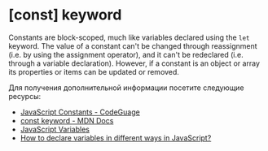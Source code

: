 # [const] keyword

Constants are block-scoped, much like variables declared using the `let` keyword. The value of a constant can't be changed through reassignment (i.e. by using the assignment operator), and it can't be redeclared (i.e. through a variable declaration). However, if a constant is an object or array its properties or items can be updated or removed.

Для получения дополнительной информации посетите следующие ресурсы:

- [JavaScript Constants - CodeGuage](https://www.codeguage.com/courses/js/constants)
- [const keyword - MDN Docs](https://developer.mozilla.org/en-US/docs/Web/JavaScript/Reference/Statements/const)
- [JavaScript Variables](https://javascript.info/variables)
- [How to declare variables in different ways in JavaScript?](https://www.geeksforgeeks.org/how-to-declare-variables-in-different-ways-in-javascript/)
